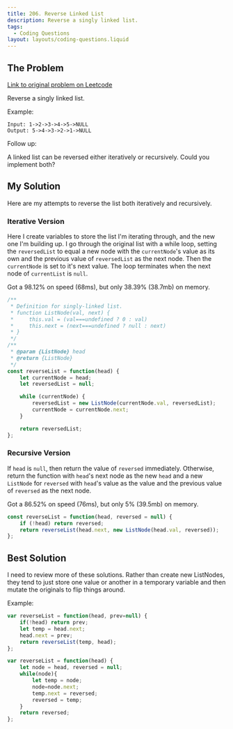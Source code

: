 ```yaml
---
title: 206. Reverse Linked List
description: Reverse a singly linked list.
tags:
  - Coding Questions
layout: layouts/coding-questions.liquid
---
```


## The Problem

[Link to original problem on Leetcode](https://leetcode.com/problems/reverse-linked-list/)

Reverse a singly linked list.

Example:
```
Input: 1->2->3->4->5->NULL
Output: 5->4->3->2->1->NULL
```

Follow up:

A linked list can be reversed either iteratively or recursively. Could you implement both?

## My Solution

Here are my attempts to reverse the list both iteratively and recursively.

### Iterative Version

Here I create variables to store the list I'm iterating through, and the new one I'm building up. I go through the original list with a while loop, setting the `reversedList` to equal a new node with the `currentNode`'s value as its own and the previous value of `reversedList` as the next node. Then the `currentNode` is set to it's next value. The loop terminates when the next node of `currentList` is `null`.

Got a 98.12% on speed (68ms), but only 38.39% (38.7mb) on memory.

```javascript
/**
 * Definition for singly-linked list.
 * function ListNode(val, next) {
 *     this.val = (val===undefined ? 0 : val)
 *     this.next = (next===undefined ? null : next)
 * }
 */
/**
 * @param {ListNode} head
 * @return {ListNode}
 */
const reverseList = function(head) {
    let currentNode = head;
    let reversedList = null;

    while (currentNode) {
        reversedList = new ListNode(currentNode.val, reversedList);
        currentNode = currentNode.next;
    }

    return reversedList;
};
```

### Recursive Version

If `head` is `null`, then return the value of `reversed` immediately. Otherwise, return the function with `head`'s next node as the new `head` and a new `ListNode` for `reversed` with `head`'s value as the value and the previous value of `reversed` as the next node.

Got a 86.52% on speed (76ms), but only 5% (39.5mb) on memory.

```javascript
const reverseList = function(head, reversed = null) {
    if (!head) return reversed;
    return reverseList(head.next, new ListNode(head.val, reversed));
};
```

## Best Solution

I need to review more of these solutions. Rather than create new ListNodes, they tend to just store one value or another in a temporary variable and then mutate the originals to flip things around.

Example:
```javascript
var reverseList = function(head, prev=null) {
    if(!head) return prev;
    let temp = head.next;
    head.next = prev;
    return reverseList(temp, head);
};

var reverseList = function(head) {
    let node = head, reversed = null;
    while(node){
        let temp = node;
        node=node.next;
        temp.next = reversed;
        reversed = temp;
    }
    return reversed;
};
```